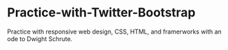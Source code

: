 # Practice-with-Twitter-Bootstrap
Practice with responsive web design, CSS, HTML, and framerworks with an ode to Dwight Schrute.
